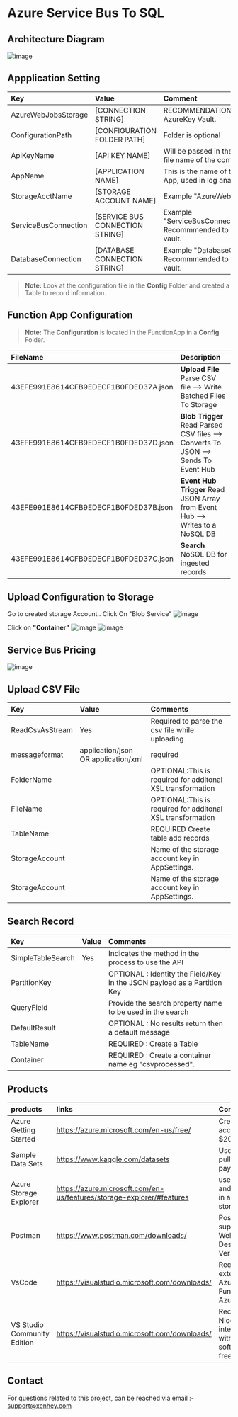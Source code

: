 # Azure Service Bus To SQL


## Architecture Diagram

![image](https://user-images.githubusercontent.com/15838780/152911729-e86ae271-8fc0-4ef5-b2cf-0198dc14ae5b.png)


## Appplication Setting 

|Key|Value | Comment|
|:----|:----|:----|
|AzureWebJobsStorage|[CONNECTION STRING]|RECOMMENDATION :  store in AzureKey Vault.|
|ConfigurationPath| [CONFIGURATION FOLDER PATH] |Folder is optional
|ApiKeyName|[API KEY NAME]|Will be passed in the header  :  the file name of the config.
|AppName| [APPLICATION NAME]| This is the name of the Function App, used in log analytics|
|StorageAcctName|[STORAGE ACCOUNT NAME]|Example  "AzureWebJobsStorage"|
|ServiceBusConnection|[SERVICE BUS CONNECTION STRING]|Example  "ServiceBusConnectionAppSetting".  Recommmended to store in Key vault.|
|DatabaseConnection|[DATABASE CONNECTION STRING]|Example  "DatabaseConnection". Recommmended to store in Key vault.|


> **Note:**  Look at the configuration file in the **Config** Folder and created a Table to record information.

## Function App  Configuration 

> **Note:** The **Configuration** is located in the  FunctionApp  in a **Config** Folder.

|FileName|Description|
|:----|:----|
|43EFE991E8614CFB9EDECF1B0FDED37A.json| **Upload File** Parse CSV file --> Write Batched Files To Storage|
|43EFE991E8614CFB9EDECF1B0FDED37D.json| **Blob Trigger** Read Parsed CSV files --> Converts To JSON --> Sends To Event Hub|
|43EFE991E8614CFB9EDECF1B0FDED37B.json| **Event Hub Trigger** Read JSON Array from Event Hub --> Writes to a NoSQL DB|
|43EFE991E8614CFB9EDECF1B0FDED37C.json| **Search** NoSQL DB for ingested records|

## Upload Configuration to Storage
Go to created storage Account.. Click On "Blob Service" 
![image](https://user-images.githubusercontent.com/15838780/147958072-4a6058d2-d320-44a0-9d11-58449d527cd3.png)

Click on **"Container"**
![image](https://user-images.githubusercontent.com/15838780/147958201-71df0f21-e4e8-46c0-93be-728f1dbc2a43.png)
![image](https://user-images.githubusercontent.com/15838780/147963170-1a2f2a64-7ba2-44ce-9f5d-30d490529711.png)


## Service Bus Pricing

![image](https://user-images.githubusercontent.com/15838780/153060922-c0052b81-c571-410e-b587-8aa83b633223.png)

## Upload CSV File

|Key|Value|Comments|
|:----|:----|:----|
|ReadCsvAsStream|Yes| Required to parse the csv file while uploading|
|messageformat|application/json OR application/xml| required|
|FolderName||OPTIONAL:This is required for additonal XSL transformation |
|FileName||OPTIONAL:This is required for additonal XSL transformation |
|TableName|<AZURE TABLE NAME>| REQUIRED Create table add records|
|StorageAccount|<STORAGE ACCOUNT KEY>| Name of the  storage account key in AppSettings.|
|StorageAccount|<STORAGE ACCOUNT KEY>| Name of the  storage account key in AppSettings.|



## Search Record

|Key|Value|Comments|
|:----|:----|:----|
|SimpleTableSearch|Yes| Indicates the method in the process to use the API|
|PartitionKey|<PROPERTY NAME >|OPTIONAL : Identity the  Field/Key in the JSON payload as a Partition Key|
|QueryField|<SEARCH PROPERTY NAME>|Provide the search property name to be used in the search
|DefaultResult| <CUSTOM MESSAGE> | OPTIONAL :  No  results return then a default message
|TableName|<AZURE TABLE NAME>| REQUIRED : Create a Table |
|Container|<CONTAINER NAME>|  REQUIRED : Create a container name eg "csvprocessed".|
  
  
  ## Products

|products|links|Comments|
|:----|:----|:----|
|Azure Getting Started |https://azure.microsoft.com/en-us/free/| Create free account + $200 in Credit|
|Sample Data Sets|https://www.kaggle.com/datasets| Useful site for pulling sample payload|
|Azure Storage Explorer|https://azure.microsoft.com/en-us/features/storage-explorer/#features|useful view and query data in azure table storage|
|Postman|https://www.postman.com/downloads/|Postman supports the Web or Desktop Version|
|VsCode| https://visualstudio.microsoft.com/downloads/ |  Required extensions. Azure Functions, Azure Account
|VS Studio Community Edition |https://visualstudio.microsoft.com/downloads/| Recommended. Nice intergration with Azure. software is free.

  
  
  ## Contact
  
For questions related to this project, can be reached via email :- support@xenhey.com
